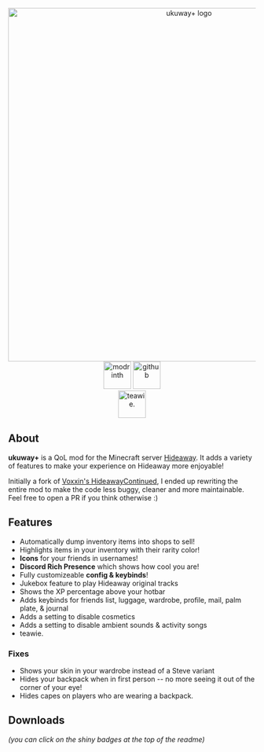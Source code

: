 <p align="center">
<img alt="ukuway+ logo" width="720" src="https://raw.githubusercontent.com/uku3lig/HideawayContinued/rewrite/src/main/resources/assets/minecraft/textures/gui/title/minecraft.png">
<br>
<a href="https://modrinth.com/mod/ukuwayplus"><img alt="modrinth" height="56" src="https://cdn.jsdelivr.net/npm/@intergrav/devins-badges@3/assets/cozy/available/modrinth_vector.svg"></a>
<a href="https://github.com/uku3lig/HideawayContinued/releases"><img alt="github" height="56" src="https://cdn.jsdelivr.net/npm/@intergrav/devins-badges@3/assets/cozy/available/github_vector.svg"></a>
<br>
<a href="https://github.com/SympathyTea/Teawie-Archive"><img height="56" alt="teawie." src="https://uku.s-ul.eu/nyWE10mb"></a>
</p>

## About
**ukuway+** is a QoL mod for the Minecraft server [Hideaway](https://playhideaway.com/). It adds a variety of features 
to make your experience on Hideaway more enjoyable!

Initially a fork of [Voxxin's HideawayContinued](https://github.com/Voxxin/HideawayContinued), I ended up rewriting the 
entire mod to make the code less buggy, cleaner and more maintainable. Feel free to open a PR if you think otherwise :)

## Features
- Automatically dump inventory items into shops to sell!
- Highlights items in your inventory with their rarity color!
- **Icons** for your friends in usernames!
- **Discord Rich Presence** which shows how cool you are!
- Fully customizeable **config & keybinds**!
- Jukebox feature to play Hideaway original tracks
- Shows the XP percentage above your hotbar
- Adds keybinds for friends list, luggage, wardrobe, profile, mail, palm plate, & journal
- Adds a setting to disable cosmetics
- Adds a setting to disable ambient sounds & activity songs
- teawie.

### Fixes
- Shows your skin in your wardrobe instead of a Steve variant
- Hides your backpack when in first person -- no more seeing it out of the corner of your eye!
- Hides capes on players who are wearing a backpack.

## Downloads
_(you can click on the shiny badges at the top of the readme)_